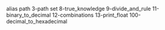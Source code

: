 alias
path
3-path
set
8-true_knowledge
9-divide_and_rule
11-binary_to_decimal
12-combinations
13-print_float
100-decimal_to_hexadecimal
